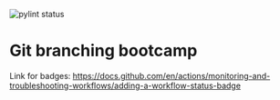 ![pylint status](https://github.com/fahad-fractal/git-bootcamp/workflows/pylint/badge.svg)

# Git branching bootcamp

Link for badges: https://docs.github.com/en/actions/monitoring-and-troubleshooting-workflows/adding-a-workflow-status-badge